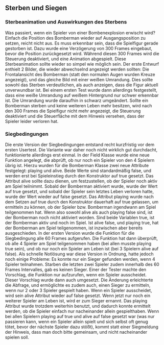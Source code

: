 ## Sterben und Siegen

### Sterbeanimation und Auswirkungen des Sterbens

Was passiert, wenn ein Spieler von einer Bombenexplosion erwischt wird?  Einfach die Position des Bomberman wieder auf Ausgangsposition zu setzen, reicht nicht aus. Es muss erkennbar sein, dass die Spielfigur gerade gestorben ist. Dazu wurde eine Verzögerung von 300 Frames eingebaut, bevor die Position zurückgesetzt wird. Während diesen 300 Frames wird die Steuerung deaktiviert, und eine Animation abgespielt. Diese Sterbeanimation sollte wieder so simpel wie möglich sein. Der erste Entwurf enthielt 2 Bilder, die wieder abwechselnd angezeigt werden sollten: Die Frontalansicht des Bomberman (statt den normalen Augen wurden Kreuze angezeigt), und das gleiche Bild mit einer weißen Umrandung. Dies sollte sowohl das Sterben verdeutlichen, als auch anzeigen, dass die Figur aktuell unverwundbar ist. Bei einem ersten Test wurde dann allerdings festgestellt, dass eine weiße Umrandung auf weißem Hintergrund nur schwer erkennbar ist. Die Umrandung wurde daraufhin in schwarz umgeändert.
Sollte ein Bomberman sterben und keine weiteren Leben mehr besitzen, wird nach den 300 Frames die Spielfigur nicht mehr angezeigt, die Steuerung deaktiviert und die Steuerfläche mit dem Hinweis versehen, dass der Spieler leider verloren hat.

### Siegbedingungen

Die erste Version der Siegbedingungen entstand recht kurzfristig vor dem ersten Usertest.
Die Variante war daher noch nicht wirklich gut durchdacht, funktionierte allerdings erst
einmal. In der Field Klasse wurde eine neue Funktion angelegt, die abprüft, ob nur noch ein
Spieler von den 4 Spielern übrig ist. Hierzu wurden für die Bomberman Klasse zwei neue
Attribute festgelegt: playing und alive. Beide Werte sind standardmäßig false, und werden
erst bei Spieleinstieg durch den Konstruktor auf true gesetzt. Das Attribut alive sollte dazu
dienen, um festzustellen, ob der Spieler noch aktiv am Spiel teilnimmt. Sobald der
Bomberman aktiviert wurde, wurde der Wert auf true gesetzt, und sobald der Spieler sein
letztes Leben verloren hatte, wurde der Wert wieder auf false gesetzt. Das Attribut playing
wurde nach dem Setzen auf true durch den Konstruktor dauerhaft auf true gelassen, um
ermitteln zu können, ob der Spieler bzw. Bomberman irgendwann am Spiel teilgenommen
hat. Wenn also sowohl alive als auch playing false sind, ist der Bomberman noch nicht
aktiviert worden. Sind beide Variablen true, ist der Bomberman aktiv und noch im Spiel. Ist
alive false, und playing true, hat der Bomberman am Spiel teilgenommen, ist inzwischen
aber bereits ausgeschieden.
In der ersten Version wurde die Funktion für die Siegbedingung alle 60 Frames aufgerufen.
Die Funktion hat dann überprüft, ob alle 4 Spieler am Spiel teilgenommen haben (bei allen
musste playing true sein), und ob nur noch ein Spieler am Leben ist (bei 3 Spielern alive auf
false).
Als schnelle Notlösung war diese Version in Ordnung, hatte jedoch noch einige Probleme: Es
konnte nur ein Sieger gefunden werden, wenn 4 Spieler teilnahmen. Starben die letzten zwei
Spieler zudem innerhalb des 60 Frames Intervalles, gab es keinen Sieger.
Einer der Tester machte den Vorschlag, die Funktion nur aufzurufen, wenn ein Spieler
ausscheidet. Dieser Vorschlag wurde dann auch umgesetzt.
Die Änderung erleichterte die Abfrage, und ermöglichte es zudem auch, einen Sieger zu
ermitteln, wenn nur 2 oder 3 Spieler gespielt haben. Wenn ein Spieler ausscheidet, wird sein
alive Attribut wieder auf false gesetzt. Wenn jetzt nur noch ein weiterer Spieler am Leben ist,
wird er zum Sieger ernannt. Das playing Attribut wurde trotzdem weiterhin benutzt, und
dadurch konnte ermittelt werden, ob die Spieler einfach nur nacheinander allein gespielthaben. Wenn bei allen Spielern playing auf true und alive auf false gesetzt war (was nur
passieren kann, wenn ein Spieler allein spielt und sich selbst oft genug tötet, bevor der
nächste Spieler dazu stößt), kommt statt einer Siegmeldung der Hinweis, dass man doch
bitte gemeinsam, und nicht nacheinander spielen soll.
